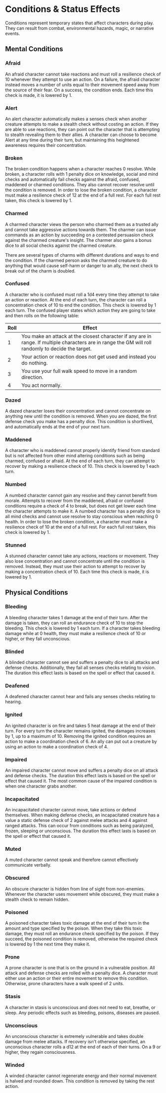 # Conditions & Status Effects

Conditions represent temporary states that affect characters during play. They can result from combat, environmental hazards, magic, or narrative events.

## Mental Conditions
<div class="triangle-line"></div>

### Afraid
An afraid character cannot take reactions and must roll a resilience check of 10 whenever they attempt to use an action. On a failure, the afraid character instead moves a number of units equal to their movement speed away from the source of their fear. On a success, the condition ends. Each time this check is made, it is lowered by 1.

### Alert
An alert character automatically makes a senses check when another creature attempts to make a stealth check without costing an action. If they are able to use reactions, they can point out the character that is attempting to stealth revealing them to their allies. A character can choose to become Alert at any time during their turn, but maintaining this heightened awareness requires their concentration.

### Broken
The broken condition happens when a character reaches 0 resolve. While broken, a character rolls with 1 penalty dice on knowledge, social and mind checks and automatically fail checks against the afraid, confused, maddened or charmed conditions. They also cannot recover resolve until the condition is removed. In order to lose the broken condition, a character must make a resilience check of 12 at the end of a full rest. For each full rest taken, this check is lowered by 1.

### Charmed
A charmed character views the person who charmed them as a trusted ally and cannot take aggressive actions towards them. The charmer can issue commands as an action by succeeding on a contested persuasion check against the charmed creature's insight. The charmer also gains a bonus dice to all social checks against the charmed creature.

There are several types of charms with different durations and ways to end the condition. If the charmed person asks the charmed creature to do anything that would cause self-harm or danger to an ally, the next check to break out of the charm is doubled.

### Confused
A character who is confused must roll a 1d4 every time they attempt to take an action or reaction. At the end of each turn, the character can roll a concentration check of 10 to end the condition. This check is lowered by 1 each turn. The confused player states which action they are going to take and then rolls on the following table:

| Roll | Effect |
|------|--------|
| 1 | You make an attack at the closest character if any are in range. If multiple characters are in range the GM will roll randomly to decide the target. |
| 2 | Your action or reaction does not get used and instead you do nothing. |
| 3 | You use your full walk speed to move in a random direction. |
| 4 | You act normally. |

### Dazed
A dazed character loses their concentration and cannot concentrate on anything new until the condition is removed. When you are dazed, the first defense check you make has a penalty dice. This condition is shortlived, and automatically ends at the end of your next turn.

### Maddened
A character who is maddened cannot properly identify friend from standard but is not affected from other mind altering conditions such as being charmed, confused or afraid. At the end of each turn, they can attempt to recover by making a resilience check of 10. This check is lowered by 1 each turn.

### Numbed
A numbed character cannot gain any resolve and they cannot benefit from morale. Attempts to recover from the maddened, afraid or confused conditions require a check of 4 to break, but does not get lower each time the character attempts to make it. A numbed character has a penalty dice to all mind checks and cannot use resolve to stay conscious when reaching 0 health. In order to lose the broken condition, a character must make a resilience check of 10 at the end of a full rest. For each full rest taken, this check is lowered by 1.

### Stunned
A stunned character cannot take any actions, reactions or movement. They also lose concentration and cannot concentrate until the condition is removed. Instead, they must use their action to attempt to recover by making a concentration check of 10. Each time this check is made, it is lowered by 1. 

## Physical Conditions
<div class="triangle-line"></div>

### Bleeding
A bleeding character takes 1 damage at the end of their turn. After the damage is taken, they can roll an endurance check of 10 to stop the bleeding. This check is lowered by 1 each turn. If a character takes bleeding damage while at 0 health, they must make a resilience check of 10 or higher, or they fall unconscious.

### Blinded
A blinded character cannot see and suffers a penalty dice to all attacks and defense checks. Additionally, they fail all senses checks relating to vision. The duration this effect lasts is based on the spell or effect that caused it.

### Deafened
A deafened character cannot hear and fails any senses checks relating to hearing.

### Ignited
An ignited character is on fire and takes 5 heat damage at the end of their turn. For every turn the character remains ignited, the damages increases by 1, up to a maximum of 10. Removing the ignited condition requires an action to make a coordination check of 6. An ally can put out a creature by using an action to make a coordination check of 4.

### Impaired
An impaired character cannot move and suffers a penalty dice on all attack and defense checks. The duration this effect lasts is based on the spell or effect that caused it. The most common cause of the impaired condition is when one character grabs another.

### Incapacitated
An incapacitated character cannot move, take actions or defend themselves. When making defense checks, an incapacitated creature has a value a static defense check of 2 against melee attacks and 4 against ranged attacks. This can occur from conditions such as being paralyzed, frozen, sleeping or unconscious. The duration this effect lasts is based on the spell or effect that caused it.

### Muted
A muted character cannot speak and therefore cannot effectively communicate verbally.

### Obscured
An obscure character is hidden from line of sight from non-enemies. Whenever the character uses movement while obscured, they must make a stealth check to remain hidden.

### Poisoned
A poisoned character takes toxic damage at the end of their turn in the amount and type specified by the poison. When they take this toxic damage, they must roll an endurance check specified by the poison. If they succeed, the poisoned condition is removed, otherwise the required check is lowered by 1 the next time they make it.

### Prone
A prone character is one that is on the ground in a vulnerable position. All attack and defense checks are rolled with a penalty dice. A character must either use an action or their entire movement to remove this condition. Otherwise, prone characters have a walk speed of 2 units.

### Stasis 
A character in stasis is unconscious and does not need to eat, breathe, or sleep. Any periodic effects such as bleeding, poisons, diseases are paused.

### Unconscious
An unconscious character is extremely vulnerable and takes double damage from melee attacks. If recovery isn't otherwise specified, an unconscious character rolls a d12 at the end of each of their turns. On a 9 or higher, they regain consciousness.

### Winded
A winded character cannot regenerate energy and their normal movement is halved and rounded down. This condition is removed by taking the rest action.

